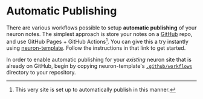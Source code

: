 # Automatic Publishing

There are various workflows possible to setup **automatic publishing** of your neuron notes. The simplest approach is store your notes on a [GitHub](https://github.com/) repo, and use GitHub Pages + GitHub Actions[^this]. You can give this a try instantly using [neuron-template](https://github.com/srid/neuron-template). Follow the instructions in that link to get started.

[^this]: This very site is set up to automatically publish in this manner.

In order to enable automatic publishing for your *existing* neuron site that is already on GitHub, begin by copying neuron-template's [`.github/workflows`](https://github.com/srid/neuron-template/tree/master/.github/workflows) directory to your repository. 
